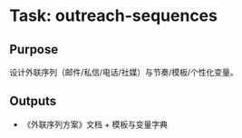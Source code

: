 # Task: outreach-sequences

## Purpose

设计外联序列（邮件/私信/电话/社媒）与节奏/模板/个性化变量。

## Outputs

- 《外联序列方案》文档 + 模板与变量字典
